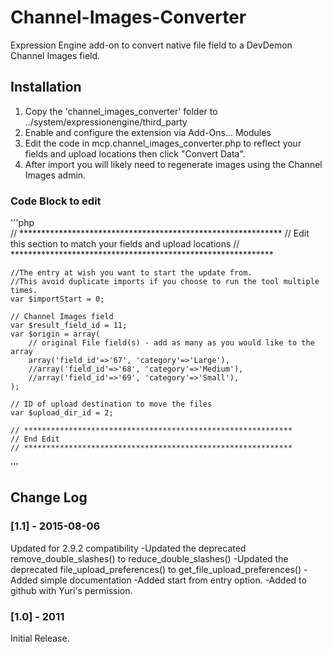

# Channel-Images-Converter
Expression Engine add-on to convert native file field to a DevDemon Channel Images field.


## Installation

1. Copy the 'channel_images_converter' folder to ../system/expressionengine/third_party
2. Enable and configure the extension via Add-Ons... Modules
3. Edit the code in mcp.channel_images_converter.php to reflect your fields and upload locations then click "Convert Data".
4. After import you will likely need to regenerate images using the Channel Images admin.


### Code Block to edit
'''php   
    // ************************************************************
    // Edit this section to match your fields and upload locations
    // ************************************************************

    //The entry at wish you want to start the update from. 
    //This avoid duplicate imports if you choose to run the tool multiple times.
    var $importStart = 0;

    // Channel Images field
    var $result_field_id = 11; 
    var $origin = array(
        // original File field(s) - add as many as you would like to the array
        array('field_id'=>'67', 'category'=>'Large'),
        //array('field_id'=>'68', 'category'=>'Medium'),
        //array('field_id'=>'69', 'category'=>'Small'),
    ); 

    // ID of upload destination to move the files
    var $upload_dir_id = 2; 

    // ************************************************************
    // End Edit
    // ************************************************************
'''    


## Change Log

### [1.1] - 2015-08-06
Updated for 2.9.2 compatibility
-Updated the deprecated remove_double_slashes() to reduce_double_slashes()
-Updated the deprecated file_upload_preferences() to get_file_upload_preferences()
-Added simple documentation
-Added start from entry option.
-Added to github with Yuri's permission.


### [1.0] - 2011
Initial Release.
